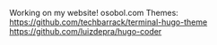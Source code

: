 Working on my website!
osobol.com
Themes:
https://github.com/techbarrack/terminal-hugo-theme
https://github.com/luizdepra/hugo-coder
